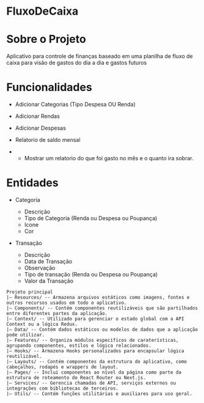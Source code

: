 # FluxoDeCaixa
 
# Sobre o Projeto
Aplicativo para controle de finanças baseado em uma planilha de fluxo de caixa para visão de gastos do dia a dia e gastos futuros


# Funcionalidades
- Adicionar Categorias (Tipo Despesa OU Renda)
- Adicionar Rendas 
- Adicionar Despesas

- Relatorio de saldo mensal
- - Mostrar um relatorio do que foi gasto no mês e o quanto ira sobrar.



# Entidades
- Categoria
    - Descrição
    - Tipo de Categoria (Renda ou Despesa ou Poupança)
    - Icone
    - Cor

- Transação
    - Descrição
    - Data de Transação
    - Observação
    - Tipo de transação (Renda ou Despesa ou Poupança)
    - Valor da Transação



``` text
Projeto principal
|— Resources/ -- Armazena arquivos estáticos como imagens, fontes e outros recursos usados em todo o aplicativo.
|— Components/ -- Contém componentes reutilizáveis que são partilhados entre diferentes partes da aplicação.
|— Context/ -- Utilizado para gerenciar o estado global com a API Context ou a lógica Redux.
|— Data/ -- Contém dados estáticos ou modelos de dados que a aplicação pode utilizar.
|— Features/ -- Organiza módulos específicos de caraterísticas, agrupando componentes, estilos e lógica relacionados.
|— Hooks/ -- Armazena Hooks personalizados para encapsular lógica reutilizável.
|— Layouts/ -- Contém componentes da estrutura do aplicativo, como cabeçalhos, rodapés e wrappers de layout.
|— Pages/ -- Inclui componentes ao nível da página como parte da estrutura de roteamento do React Router ou Next.js.
|— Services/ -- Gerencia chamadas de API, serviços externos ou integrações com bibliotecas de terceiros.
|— Utils/ -- Contém funções utilitárias e auxiliares para uso geral.

``` 
